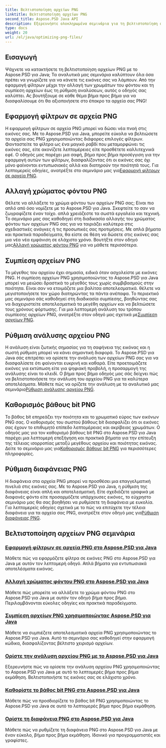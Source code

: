 ```yaml
---
title: Βελτιστοποίηση αρχείων PNG
linktitle: Βελτιστοποίηση αρχείων PNG
second_title: Aspose.PSD Java API
description: Εξερευνήστε ολοκληρωμένα σεμινάρια για τη βελτιστοποίηση αρχείων PNG χρησιμοποιώντας Aspose.PSD για Java, κάλυψη φίλτρων, αλλαγές χρώματος φόντου, συμπίεση, ανάλυση, βάθος bit και διαφάνεια.
type: docs
weight: 20
url: /el/java/optimizing-png-files/
---
```

## Εισαγωγή

Ψάχνετε να κατακτήσετε τη βελτιστοποίηση αρχείων PNG με το Aspose.PSD για Java; Τα αναλυτικά μας σεμινάρια καλύπτουν όλα όσα πρέπει να γνωρίζετε για να κάνετε τις εικόνες σας να λάμπουν. Από την εφαρμογή φίλτρων μέχρι την αλλαγή των χρωμάτων του φόντου και τη συμπίεση αρχείων έως τη ρύθμιση αναλύσεων, αυτός ο οδηγός σας καλύπτει. Ας βουτήξουμε σε κάθε θέμα βήμα προς βήμα για να διασφαλίσουμε ότι θα αξιοποιήσετε στο έπακρο τα αρχεία σας PNG!

## Εφαρμογή φίλτρων σε αρχεία PNG

Η εφαρμογή φίλτρων σε αρχεία PNG μπορεί να δώσει νέα πνοή στις εικόνες σας. Με το Aspose.PSD για Java, μπορείτε εύκολα να βελτιώσετε τα αρχεία σας PNG χρησιμοποιώντας διάφορες επιλογές φίλτρων. Φανταστείτε τα φίλτρα ως ένα μαγικό ραβδί που μεταμορφώνει τις εικόνες σας, είτε ακονίζετε λεπτομέρειες είτε προσθέτετε καλλιτεχνικά εφέ. Ο οδηγός μας παρέχει μια σαφή, βήμα προς βήμα προσέγγιση για την εφαρμογή αυτών των φίλτρων, διασφαλίζοντας ότι οι εικόνες σας όχι μόνο φαίνονται εντυπωσιακές αλλά και διατηρούν την ποιότητά τους. Για λεπτομερείς οδηγίες, ανατρέξτε στο σεμινάριο μας για[Εφαρμογή φίλτρων σε αρχεία PNG](./apply-filters-png-files/).

## Αλλαγή χρώματος φόντου PNG

Θέλετε να αλλάξετε το χρώμα φόντου των αρχείων PNG σας; Είναι πιο απλό από όσο νομίζετε με το Aspose.PSD για Java. Σκεφτείτε το σαν να ζωγραφίζετε έναν τοίχο. απλά χρειάζεστε τα σωστά εργαλεία και τεχνική. Το σεμινάριο μας σας καθοδηγεί στη διαδικασία αλλαγής του χρώματος φόντου των αρχείων PNG σας για να ταιριάζει καλύτερα στις σχεδιαστικές ανάγκες ή τις προσωπικές σας προτιμήσεις. Με απλά βήματα και πρακτικά παραδείγματα, θα είστε σε θέση να δώσετε στις εικόνες σας μια νέα νέα εμφάνιση σε ελάχιστο χρόνο. Βουτήξτε στον οδηγό μας[Αλλαγή χρώματος φόντου PNG](./change-png-background-color/) για να μάθετε περισσότερα.

## Συμπίεση αρχείων PNG

Το μέγεθος του αρχείου έχει σημασία, ειδικά όταν ασχολείστε με εικόνες PNG. Η συμπίεση αρχείων PNG χρησιμοποιώντας το Aspose.PSD για Java μπορεί να μειώσει δραστικά το μέγεθός τους χωρίς συμβιβασμούς στην ποιότητα. Είναι σαν να ετοιμάζετε μια βαλίτσα αποτελεσματικά. θέλετε να μεγιστοποιήσετε τον χώρο διατηρώντας τα πάντα ανέπαφα. Το περιεκτικό μας σεμινάριο σάς καθοδηγεί στη διαδικασία συμπίεσης, βοηθώντας σας να διαχειριστείτε αποτελεσματικά τα μεγέθη αρχείων και να βελτιώσετε τους χρόνους φόρτωσης. Για μια λεπτομερή ανάλυση του τρόπου συμπίεσης αρχείων PNG, ανατρέξτε στον οδηγό μας σχετικά με[Συμπίεση αρχείων PNG](./compress-png-files/).

## Ρύθμιση ανάλυσης αρχείου PNG

 Η ανάλυση είναι ζωτικής σημασίας για τη σαφήνεια της εικόνας και η σωστή ρύθμιση μπορεί να κάνει σημαντική διαφορά. Το Aspose.PSD για Java σάς επιτρέπει να ορίσετε την ανάλυση των αρχείων PNG σας για να διασφαλίσετε ότι φαίνονται ευκρινή και καθαρά. Είτε προετοιμάζετε εικόνες για εκτύπωση είτε για ψηφιακή προβολή, η προσαρμογή της ανάλυσης είναι το κλειδί. Ο βήμα προς βήμα οδηγός μας σάς δείχνει πώς να βελτιστοποιήσετε την ανάλυση του αρχείου PNG για τα καλύτερα αποτελέσματα. Μάθετε πώς να ορίζετε την ανάλυση με το αναλυτικό μας σεμινάριο[Ρύθμιση ανάλυσης αρχείου PNG](./set-png-file-resolution/).

## Καθορισμός βάθους bit PNG

 Το βάθος bit επηρεάζει την ποιότητα και το χρωματικό εύρος των εικόνων PNG σας. Ο καθορισμός του σωστού βάθους bit διασφαλίζει ότι οι εικόνες σας έχουν το επιθυμητό επίπεδο λεπτομέρειας και ακρίβειας χρωμάτων. Ο οδηγός μας για τον καθορισμό βάθους bit PNG στο Aspose.PSD για Java παρέχει μια λεπτομερή επεξήγηση και πρακτικά βήματα για την επίτευξη της τέλειας ισορροπίας μεταξύ μεγέθους αρχείου και ποιότητας εικόνας. Δείτε το σεμινάριο μας για[Καθορισμός βάθους bit PNG](./specify-png-bit-depth/) για περισσότερες πληροφορίες.

## Ρύθμιση διαφάνειας PNG

 Η διαφάνεια στα αρχεία PNG μπορεί να προσθέσει μια επαγγελματική πινελιά στις εικόνες σας. Με το Aspose.PSD για Java, η ρύθμιση της διαφάνειας είναι απλή και αποτελεσματική. Είτε σχεδιάζετε γραφικά με διαφανές φόντο είτε προσαρμόζετε υπάρχουσες εικόνες, το εύχρηστο σεμινάριο μας θα σας βοηθήσει να ρυθμίσετε τη διαφάνεια με ευκολία. Για λεπτομερείς οδηγίες σχετικά με το πώς να επιτύχετε την τέλεια διαφάνεια για τα αρχεία σας PNG, ανατρέξτε στον οδηγό μας για[Ρύθμιση διαφάνειας PNG](./set-png-transparency/).

## Βελτιστοποίηση αρχείων PNG σεμινάρια
### [Εφαρμογή φίλτρων σε αρχεία PNG στο Aspose.PSD για Java](./apply-filters-png-files/)
Μάθετε πώς να εφαρμόζετε φίλτρα σε εικόνες PNG στο Aspose.PSD για Java με αυτόν τον λεπτομερή οδηγό. Απλά βήματα για εντυπωσιακά αποτελέσματα εικόνας.
### [Αλλαγή χρώματος φόντου PNG στο Aspose.PSD για Java](./change-png-background-color/)
Μάθετε πώς μπορείτε να αλλάξετε το χρώμα φόντου PNG στο Aspose.PSD για Java με αυτόν τον οδηγό βήμα προς βήμα. Περιλαμβάνονται εύκολες οδηγίες και πρακτικά παραδείγματα.
### [Συμπίεση αρχείων PNG χρησιμοποιώντας Aspose.PSD για Java](./compress-png-files/)
Μάθετε να συμπιέζετε αποτελεσματικά αρχεία PNG χρησιμοποιώντας το Aspose.PSD για Java. Αυτό το σεμινάριο σας καθοδηγεί στην εφαρμογή κώδικα, διασφαλίζοντας βέλτιστο χειρισμό αρχείων.
### [Ορίστε την ανάλυση αρχείου PNG με το Aspose.PSD για Java](./set-png-file-resolution/)
Εξερευνήστε πώς να ορίσετε την ανάλυση αρχείου PNG χρησιμοποιώντας το Aspose.PSD για Java με αυτό το λεπτομερές βήμα προς βήμα εκμάθηση. Βελτιστοποιήστε τις εικόνες σας σε ελάχιστο χρόνο.
### [Καθορίστε το βάθος bit PNG στο Aspose.PSD για Java](./specify-png-bit-depth/)
Μάθετε πώς να προσδιορίζετε το βάθος bit PNG χρησιμοποιώντας το Aspose.PSD για Java σε αυτό το λεπτομερές βήμα προς βήμα εκμάθηση.
### [Ορίστε τη διαφάνεια PNG στο Aspose.PSD για Java](./set-png-transparency/)
Μάθετε πώς να ρυθμίζετε τη διαφάνεια PNG στο Aspose.PSD για Java με έναν εύκολο, βήμα προς βήμα εκμάθηση. Ιδανικό για προγραμματιστές και γραφίστες.